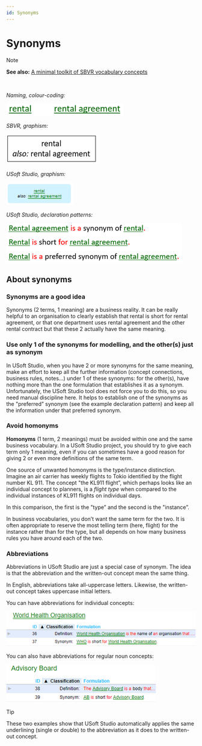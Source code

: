 ```yaml
---
id: Synonyms
---
```


# Synonyms

> [!NOTE]
> **See also:** [A minimal toolkit of SBVR vocabulary concepts](/docs/Business%20rules/Vocabulary%20concepts/A%20minimal%20toolkit%20of%20SBVR%20vocabulary%20concepts.md)

 

*Naming, colour-coding:*

![](./assets/245fe98c-dcf2-459f-856f-ecba71e9462c.png)

*SBVR, graphism:*

![](./assets/dbc5d83d-610a-4132-853a-8e6783fb435b.png)

*USoft Studio, graphism:*

![](./assets/fa8d2423-69f5-489c-88ec-823857e3e286.png)

*USoft Studio, declaration patterns:*

![](./assets/f4371df1-1012-468c-aa28-c8cca57adb47.png)

## About synonyms

### Synonyms are a good idea

Synonyms (2 terms, 1 meaning) are a business reality. It can be really helpful to an organisation to clearly establish that rental is short for rental agreement, or that one department uses rental agreement and the other rental contract but that these 2 actually have the same meaning.

### Use only 1 of the synonyms for modelling, and the other(s) just as synonym

In USoft Studio, when you have 2 or more synonyms for the same meaning, make an effort to keep all the further information (concept connections, business rules, notes...) under 1 of these synonyms: for the other(s), have nothing more than the one formulation that establishes it as a synonym. Unfortunately, the USoft Studio tool does not force you to do this, so you need manual discipline here. It helps to establish one of the synonyms as the "preferred” synonym (see the example declaration pattern) and keep all the information under that preferred synonym.

### Avoid homonyms

**Homonyms** (1 term, 2 meanings) must be avoided within one and the same business vocabulary. In a USoft Studio project, you should try to give each term only 1 meaning, even if you can sometimes have a good reason for giving 2 or even more definitions of the same term.

One source of unwanted homonyms is the type/instance distinction. Imagine an air carrier has weekly flights to Tokio identified by the flight number KL 911. The concept "the KL911 flight”, which perhaps looks like an individual concept to planners, is a *flight type* when compared to the individual instances of KL911 flights on individual days.

In this comparison, the first is the "type” and the second is the "instance”.

In business vocabularies, you don’t want the same term for the two. It is often appropriate to reserve the most telling term (here, flight) for the instance rather than for the type, but all depends on how many business rules you have around each of the two.

### Abbreviations

Abbreviations in USoft Studio are just a special case of synonym. The idea is that the abbreviation and the written-out concept mean the same thing.

In English, abbreviations take all-uppercase letters. Likewise, the written-out concept takes uppercase initial letters.

You can have abbreviations for individual concepts:

![](./assets/d3e2da65-353b-4843-8829-27cb8be587fc.png)

You can also have abbreviations for regular noun concepts:

![](./assets/087b50e6-a3ca-47b4-acc1-363ac9cf6a12.png)

> [!TIP]
> These two examples show that USoft Studio automatically applies the same underlining (single or double) to the abbreviation as it does to the written-out concept.